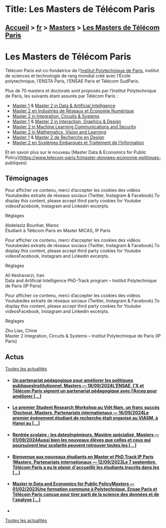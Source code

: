 # Title: Les Masters de Télécom Paris

## [Accueil](https://www.telecom-paris.fr "https://www.telecom-paris.fr") > [fr](https://www.telecom-paris.fr/fr "fr") > [Masters](https://www.telecom-paris.fr/fr/masters "Masters") > [Les Masters de Télécom Paris](https://www.telecom-paris.fr/fr/masters/formations)

[](https://www.telecom-paris.fr/fr/accueil)

# Les Masters de Télécom Paris

Télécom Paris est co-fondatrice de l’[Institut Polytechnique de
Paris](https://www.telecom-paris.fr/ip-paris-officiellement-cree), institut de
sciences et technologie de rang mondial créé avec l’École polytechnique,
l’ENSTA Paris, l’ENSAE Paris et Télécom SudParis.

Plus de 70 masters et doctorats sont proposés par l’Institut Polytechnique de
Paris, les suivants étant assurés par Télécom Paris :

  * [Master 1](https://www.ip-paris.fr/education/masters/mention-informatique/master-year-1-data-and-artificial-intelligence) & [Master 2 in Data & Artificial Intelligence](https://www.ip-paris.fr/education/masters/mention-informatique/master-year-2-data-and-artificial-intelligence)
  * [Master 2 en Industries de Réseaux et Économie Numérique](https://www.ip-paris.fr/education/masters/mention-innovation-entreprise-et-societe/master-2-industries-de-reseaux-et-economie-numerique)
  * [Master 2 in Integration, Circuits & Systems](https://www.ip-paris.fr/education/masters/mention-electronique-energie-electrique-et-automatique-e3a/master-year-2-integration-circuits-and-systems)
  * [Master 1](https://www.ip-paris.fr/education/masters/mention-informatique/master-year-1-interaction-graphics-design) & [Master 2 in Interaction, Graphics & Design](https://www.ip-paris.fr/education/masters/mention-informatique/master-year-2-interaction-graphics-design)
  * [Master 2 in Machine Learning Communications and Security](https://www.ip-paris.fr/education/masters/mention-electronique-energie-electrique-et-automatique-e3a/master-year-2-machine-learning-communications-and-security)
  * [Master 2 in Mathematics, Vision and Learning](https://www.ip-paris.fr/education/masters/mention-mathematiques-et-applications/master-year-2-mathematics-vision-learning)
  * [Master 1](https://www.ip-paris.fr/education/masters/mention-design/master-1-recherche-en-design) & [Master 2 de Recherche en Design](https://www.ip-paris.fr/education/masters/mention-design/master-2-recherche-en-design)
  * [Master 2 en Systèmes Embarqués et Traitement de l’Information](https://www.ip-paris.fr/education/masters/mention-electronique-energie-electrique-et-automatique-e3a/master-2-systemes-embarques-et-traitement-de-linformation)

Et en savoir plus sur le nouveau [Master Data & Economics for Public
Policy](https://www.telecom-paris.fr/master-donnees-economie-politiques-
publiques)

## Témoignages

Pour afficher ce contenu, merci d’accepter les cookies des vidéos Youtubedes
extraits de réseaux sociaux (Twitter, Instagram & Facebook).To display this
content, please accept third party cookies for Youtube videosFacebook,
Instagram and Linkedin excerpts.

Réglages

Abdelaziz Bounhar, Maroc  
Étudiant à Télécom Paris en Master MICAS, IP Paris

Pour afficher ce contenu, merci d’accepter les cookies des vidéos Youtubedes
extraits de réseaux sociaux (Twitter, Instagram & Facebook).To display this
content, please accept third party cookies for Youtube videosFacebook,
Instagram and Linkedin excerpts.

Réglages

Ali Keshavarzi, Iran  
Data and Artificial Intelligence PhD-Track program – Institut Polytechnique de
Paris (IP Paris)

Pour afficher ce contenu, merci d’accepter les cookies des vidéos Youtubedes
extraits de réseaux sociaux (Twitter, Instagram & Facebook).To display this
content, please accept third party cookies for Youtube videosFacebook,
Instagram and Linkedin excerpts.

Réglages

Zhu Liao, Chine  
Master 2 Integration, Circuits & Systems – Institut Polytechnique de Paris (IP
Paris)

## Actus

[Toutes les actualités](https://www.telecom-paris.fr/news/newsroom "Toutes les
actualités")

  * #### [Un partenariat pédagogique pour améliorer les politiques publiquesInstitutionnel, Masters — 18/09/2024L’ENSAE, l’X et Télécom Paris signent un partenariat pédagogique avec l’Arcep pour améliorer [...]](https://www.telecom-paris.fr/partenariat-arcep-politiques-publiques-data "Un partenariat pédagogique pour améliorer les politiques publiques")
  * #### [Le premier Student Research Workshop au Viêt Nam, un franc succès !Doctorat, Masters, Partenariats internationaux — 16/09/2024Le premier événement étudiant de recherche était organisé au VIASM, à Hanoi au [...]](https://www.telecom-paris.fr/evenement-etudiant-recherche-viasm-vietnam "Le premier Student Research Workshop au Viêt Nam, un franc succès !")
  * #### [Rentrée scolaire : les datesIngénieurs, Mastère spécialisé, Masters — 01/09/2024Aussi bien les nouveaux élèves que celles et ceux qui poursuivent leur scolarité peuvent retrouver toutes les [...]](https://www.telecom-paris.fr/fr/div/rentree-scolaire "Rentrée scolaire : les dates")
  * #### [Bienvenue aux nouveaux étudiants en Master et PhD Track IP Paris !Masters, Partenariats internationaux — 12/09/2023Le 7 septembre, Télécom Paris a eu le plaisir d'accueillir les étudiants inscrits dans les [...]](https://www.telecom-paris.fr/bienvenue-master-phd-track-ip-paris "Bienvenue aux nouveaux étudiants en Master et PhD Track IP Paris !")
  * #### [Master in Data and Economics for Public PolicyMasters — 01/02/2023Une formation commune à Polytechnique, Ensae Paris et Télécom Paris conçue pour tirer parti de la science des données et de l'analyse [...]](https://www.telecom-paris.fr/master-donnees-economie-politiques-publiques "Master in Data and Economics for Public Policy")
  * 

[Toutes les actualités](https://www.telecom-paris.fr/news/newsroom "Toutes les
actualités")


